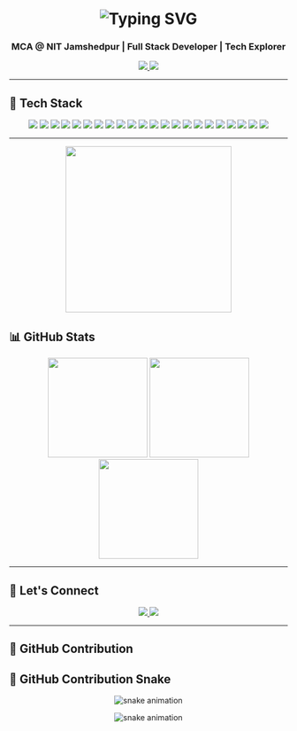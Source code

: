 <!-- 🖋️ Typing animation header -->
<h1 align="center">
  <img src="https://readme-typing-svg.demolab.com?font=Fira+Code&size=36&duration=3000&pause=1000&center=true&vCenter=true&multiline=true&width=700&height=100&lines=Hi+%F0%9F%91%8B+I'm+Ayush+Pandey" alt="Typing SVG" />
</h1>

<h3 align="center">MCA @ NIT Jamshedpur | Full Stack Developer | Tech Explorer</h3>

<!-- 💻 Animated GIF -->



<!-- 🔗 Contact buttons -->
<p align="center">
  <a href="https://www.linkedin.com/in/ayush-pandey-60a138255/" target="blank">
    <img src="https://img.shields.io/badge/LinkedIn-blue?style=for-the-badge&logo=linkedin&logoColor=white" />
  </a>
  <a href="mailto:treddytalks@gmail.com" target="blank">
    <img src="https://img.shields.io/badge/Gmail-red?style=for-the-badge&logo=gmail&logoColor=white" />
  </a>
</p>

---

## 🧰 Tech Stack

<p align="center">
  <!-- Languages -->
  <img src="https://img.shields.io/badge/C-blue?style=for-the-badge&logo=c&logoColor=white" />
  <img src="https://img.shields.io/badge/C++-00599C?style=for-the-badge&logo=c%2B%2B&logoColor=white" />
  <img src="https://img.shields.io/badge/Java-ED8B00?style=for-the-badge&logo=java&logoColor=white" />
  <img src="https://img.shields.io/badge/JavaScript-F7DF1E?style=for-the-badge&logo=javascript&logoColor=black" />
  <img src="https://img.shields.io/badge/Python-3776AB?style=for-the-badge&logo=python&logoColor=white" />

  <!-- Frontend -->
  <img src="https://img.shields.io/badge/HTML5-E34F26?style=for-the-badge&logo=html5&logoColor=white" />
  <img src="https://img.shields.io/badge/CSS3-1572B6?style=for-the-badge&logo=css3&logoColor=white" />
  <img src="https://img.shields.io/badge/Bootstrap-563D7C?style=for-the-badge&logo=bootstrap&logoColor=white" />
  <img src="https://img.shields.io/badge/TailwindCSS-38B2AC?style=for-the-badge&logo=tailwind-css&logoColor=white" />
  <img src="https://img.shields.io/badge/React-20232A?style=for-the-badge&logo=react&logoColor=61DAFB" />
  <img src="https://img.shields.io/badge/Redux-764ABC?style=for-the-badge&logo=redux&logoColor=white" />
  <img src="https://img.shields.io/badge/React%20Router-CA4245?style=for-the-badge&logo=react-router&logoColor=white" />
  <img src="https://img.shields.io/badge/React%20Query-FF4154?style=for-the-badge&logo=react-query&logoColor=white" />

  <!-- Backend & Tools -->
  <img src="https://img.shields.io/badge/Node.js-339933?style=for-the-badge&logo=nodedotjs&logoColor=white" />
  <img src="https://img.shields.io/badge/Express.js-404D59?style=for-the-badge" />
  <img src="https://img.shields.io/badge/MongoDB-4EA94B?style=for-the-badge&logo=mongodb&logoColor=white" />
  <img src="https://img.shields.io/badge/Firebase-FFCA28?style=for-the-badge&logo=firebase&logoColor=black" />
  <img src="https://img.shields.io/badge/MySQL-00758F?style=for-the-badge&logo=mysql&logoColor=white" />

  <!-- Dev Tools -->
  <img src="https://img.shields.io/badge/Postman-FF6C37?style=for-the-badge&logo=postman&logoColor=white" />
  <img src="https://img.shields.io/badge/Git-F05032?style=for-the-badge&logo=git&logoColor=white" />
  <img src="https://img.shields.io/badge/GitHub-181717?style=for-the-badge&logo=github&logoColor=white" />
  <img src="https://img.shields.io/badge/VS%20Code-007ACC?style=for-the-badge&logo=visual-studio-code&logoColor=white" />
</p>

---

<p align="center">
  <img  src="https://media.giphy.com/media/qgQUggAC3Pfv687qPC/giphy.gif"  width="300" />
</p>



## 📊 GitHub Stats

<div align="center">

  <img src="https://github-readme-stats.vercel.app/api?username=ayyayush&show_icons=true&theme=radical" height="180" />

  <img src="https://streak-stats.demolab.com?user=ayyayush&theme=radical" height="180" />

  <img src="https://github-readme-stats.vercel.app/api/top-langs/?username=ayyayush&layout=compact&theme=radical" height="180" />

</div>

---

## 🔗 Let's Connect

<p align="center">
  <a href="https://www.linkedin.com/in/ayushdudeja/" target="_blank">
    <img src="https://img.shields.io/badge/LinkedIn-0A66C2?style=flat&logo=linkedin&logoColor=white" />
  </a>
  <a href="mailto:treddytalks@gmail.com">
    <img src="https://img.shields.io/badge/Gmail-D14836?style=flat&logo=gmail&logoColor=white" />
  </a>
</p>

---

## 🐍 GitHub Contribution 


## 🐍 GitHub Contribution Snake

<p align="center">
  <img src="https://raw.githubusercontent.com/ayyayush/ayyayush/output/github-contribution-grid-snake.svg" alt="snake animation" />
</p>



<div align="center">
  <img src="https://raw.githubusercontent.com/ayyayush/ayyayush/output/github-contribution-grid-snake.svg" alt="snake animation" />
</div>

